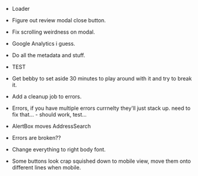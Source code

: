 - Loader
- Figure out review modal close button.
- Fix scrolling weirdness on modal.
- Google Analytics i guess.
- Do all the metadata and stuff.
- TEST
- Get bebby to set aside 30 minutes to play around with it and try to break it.

- Add a cleanup job to errors.
- Errors, if you have multiple errors currnelty they'll just stack up. need to fix that... - should work, test...
- AlertBox moves AddressSearch
- Errors are broken??
- Change everything to right body font.
- Some buttons look crap squished down to mobile view, move them onto different lines when mobile.